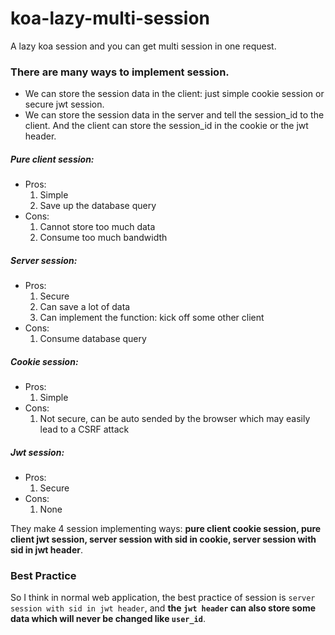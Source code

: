 # koa-lazy-multi-session
A lazy koa session and you can get multi session in one request.


### There are many ways to implement session.

- We can store the session data in the client: just simple cookie session or secure jwt session.
- We can store the session data in the server and tell the session_id to the client. And the client can store the session_id in the cookie or the jwt header.


##### Pure client session:
  * Pros:
    1. Simple
    2. Save up the database query
  * Cons:
    1. Cannot store too much data
    2. Consume too much bandwidth

##### Server session:
  * Pros:
    1. Secure
    2. Can save a lot of data
    3. Can implement the function: kick off some other client
  * Cons:
    1. Consume database query

##### Cookie session:
  * Pros:
    1. Simple
  * Cons:
    1. Not secure, can be auto sended by the browser which may easily lead to a CSRF attack

##### Jwt session:
  * Pros:
    1. Secure
  * Cons:
    1. None


They make 4 session implementing ways: **pure client cookie session, pure client jwt session, server session with sid in cookie, server session with sid in jwt header**.


### Best Practice

So I think in normal web application, the best practice of session is `server session with sid in jwt header`, and **the `jwt header` can also store some data which will never be changed like `user_id`**.